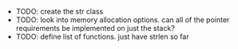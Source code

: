 * TODO: create the str class
* TODO: look into memory allocation options. can all of the pointer requirements be implemented on just the stack?
* TODO: define list of functions. just have strlen so far

